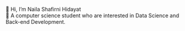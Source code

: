 👋 Hi, I’m Naila Shafirni Hidayat<br>
👀 A computer science student who are interested in Data Science and Back-end Development.

<!---
nailashfrni/nailashfrni is a ✨ special ✨ repository because its `README.md` (this file) appears on your GitHub profile.
You can click the Preview link to take a look at your changes.
--->
